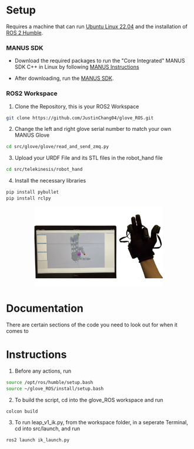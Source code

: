 # Setup
Requires a machine that can run [Ubuntu Linux 22.04](https://docs.ros.org/en/humble/Installation/Alternatives/Ubuntu-Development-Setup.html) and the installation of [ROS 2 Humble](https://docs.ros.org/en/humble/index.html).

### MANUS SDK
- Download the required packages to run the "Core Integrated" MANUS SDK C++ in Linux by following [MANUS Instructions](https://docs.manus-meta.com/2.4.0/Plugins/SDK/Linux/)

- After downloading, run the [MANUS SDK](https://github.com/Soltanilara/Krysalis_Hand/tree/6109bbc9e07616c5b7049191f57431e49df69b65/SDKClient_Linux). 

### ROS2 Workspace
1. Clone the Repository, this is your ROS2 Workspace 
```bash
git clone https://github.com/JustinChang04/glove_ROS.git
```

2. Change the left and right glove serial number to match your own MANUS Glove
```bash
cd src/glove/glove/read_and_send_zmq.py
```

3. Upload your URDF File and its STL files in the robot_hand file
```bash
cd src/telekinesis/robot_hand
```

4. Install the necessary libraries 
```bash
pip install pybullet
pip install rclpy
```
<div style="text-align: center;">
    <img src="image/pybullet_figure.png" width="350"/>
</div>

# Documentation
There are certain sections of the code you need to look out for when it comes to 


# Instructions

1. Before any actions, run
```bash
source /opt/ros/humble/setup.bash
source ~/glove_ROS/install/setup.bash
```

2. To build the script, cd into the glove_ROS workspace and run
```bash
colcon build
```

3. To run leap_v1_ik.py, from the workspace folder, in a seperate Terminal, cd into src/launch, and run
```bash
ros2 launch ik_launch.py
```
